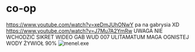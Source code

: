 # co-op
https://www.youtube.com/watch?v=xeDmJUhONwY
pa na gabrysia XD
https://www.youtube.com/watch?v=J7Mu7A2YmRw UWAGA NIE WCHODZIĆ
SIKRET WIDEO GAB WUD 007 ULITAMATUM MAGA OGNISTEJ WODY
ŻYWIOŁ 90%
![menel.exe](https://j.gifs.com/Ro26Kz.gif)
